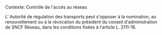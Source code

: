 Contexte: Contrôle de l'accès au réseau

L' Autorité de régulation des transports peut s'opposer à la nomination, au renouvellement ou à la révocation du président du conseil d'administration de SNCF Réseau, dans les conditions fixées à l'article L. 2111-16.